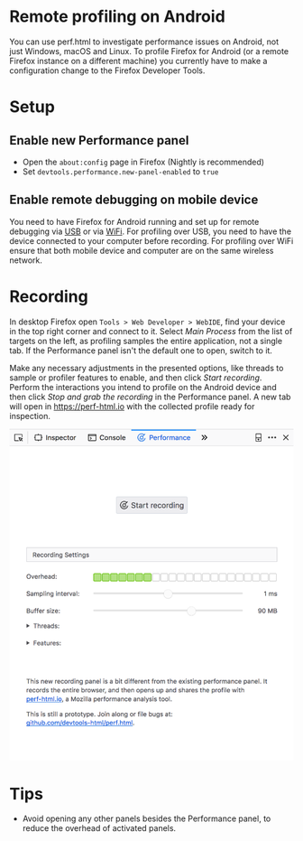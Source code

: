 # Remote profiling on Android

You can use perf.html to investigate performance issues on Android, not just Windows, macOS and Linux. To profile Firefox for Android (or a remote Firefox instance on a different machine) you currently have to make a configuration change to the Firefox Developer Tools.

# Setup

## Enable new Performance panel

* Open the `about:config` page in Firefox (Nightly is recommended)
* Set `devtools.performance.new-panel-enabled` to `true`

## Enable remote debugging on mobile device

You need to have Firefox for Android running and set up for remote debugging via [USB](https://developer.mozilla.org/docs/Tools/Remote_Debugging/Debugging_Firefox_for_Android_with_WebIDE) or via [WiFi](https://developer.mozilla.org/docs/Tools/Remote_Debugging/Debugging_Firefox_for_Android_over_Wifi). For profiling over USB, you need to have the device connected to your computer before recording. For profiling over WiFi ensure that both mobile device and computer are on the same wireless network.

# Recording

In desktop Firefox open `Tools > Web Developer > WebIDE`, find your device in the top right corner and connect to it. Select *Main Process* from the list of targets on the left, as profiling samples the entire application, not a single tab. If the Performance panel isn't the default one to open, switch to it.

Make any necessary adjustments in the presented options, like threads to sample or profiler features to enable, and then click *Start recording*. Perform the interactions you intend to profile on the Android device and then click *Stop and grab the recording* in the Performance panel. A new tab will open in https://perf-html.io with the collected profile ready for inspection.

![A screenshot of the new performance panel](./images/new-performance-panel.png)

# Tips

* Avoid opening any other panels besides the Performance panel, to reduce the overhead of activated panels.
